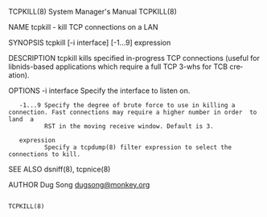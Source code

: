 TCPKILL(8)                                                    System Manager's Manual                                                   TCPKILL(8)

NAME
       tcpkill - kill TCP connections on a LAN

SYNOPSIS
       tcpkill [-i interface] [-1...9] expression

DESCRIPTION
       tcpkill  kills  specified  in-progress  TCP  connections (useful for libnids-based applications which require a full TCP 3-whs for TCB cre‐
       ation).

OPTIONS
       -i interface
              Specify the interface to listen on.

       -1...9 Specify the degree of brute force to use in killing a connection. Fast connections may require a higher number in order  to  land  a
              RST in the moving receive window. Default is 3.

       expression
              Specify a tcpdump(8) filter expression to select the connections to kill.

SEE ALSO
       dsniff(8), tcpnice(8)

AUTHOR
       Dug Song <dugsong@monkey.org>

                                                                                                                                        TCPKILL(8)
